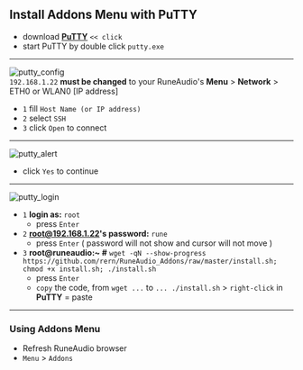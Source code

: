 Install Addons Menu with PuTTY
---

- download [**PuTTY**](https://the.earth.li/~sgtatham/putty/latest/w32/putty.exe) `<< click`
- start PuTTY by double click `putty.exe`
---
![putty_config](https://github.com/rern/RuneAudio/blob/master/Addons_install/putty_config.png)  
`192.168.1.22` **must be changed** to your RuneAudio's **Menu** > **Network** > ETH0 or WLAN0 [IP address]
- `1` fill `Host Name (or IP address)`
- `2` select `SSH`
- `3` click `Open` to connect
---
![putty_alert](https://github.com/rern/RuneAudio/blob/master/Addons_install/putty_alert.png)
- click `Yes` to continue
---
![putty_login](https://github.com/rern/RuneAudio/blob/master/Addons_install/addonsinstall.gif)  
- `1` **login as:** `root` 
    - press `Enter`
- `2` **root@192.168.1.22's password:** `rune`
    - press `Enter` ( password will not show and cursor will not move )
- `3` **root@runeaudio:~ #** `wget -qN --show-progress https://github.com/rern/RuneAudio_Addons/raw/master/install.sh; chmod +x install.sh; ./install.sh`
    - press `Enter`
	- `copy` the code, from `wget ...` to `... ./install.sh` > `right-click` in **PuTTY** = paste

<hr>

### Using Addons Menu  
- Refresh RuneAudio browser
- `Menu` > `Addons`
